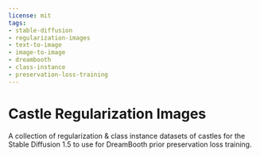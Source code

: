```yaml
---
license: mit
tags:
- stable-diffusion
- regularization-images
- text-to-image
- image-to-image
- dreambooth
- class-instance
- preservation-loss-training 
---
```


# Castle Regularization Images

A collection of regularization & class instance datasets of castles for the Stable Diffusion 1.5 to use for DreamBooth prior preservation loss training.